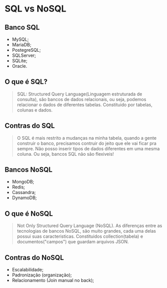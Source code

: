 # SQL vs NoSQL

## Banco SQL

* MySQL;
* MariaDB;
* PostegreSQL;
* SQLServer;
* SQLite;
* Oracle.

## O que é SQL?

> SQL: Structured Query Language(Linguagem estruturada de consulta), são bancos de dados relacionais, ou seja, podemos relacionar o dados de diferentes tabelas. Constituido por tabelas, colunas e dados.

## Contras do SQL

> O SQL é mais restrito a mudanças na minha tabela, quando a gente construir o banco, precisamos contruir do jeito que ele vai ficar pra sempre. Não posso inserir tipos de dados diferentes em uma mesma coluna. Ou seja, bancos SQL não são flexiveis!

## Bancos NoSQL

* MongoDB;
* Redis;
* Cassandra;
* DynamoDB;

## O que é NoSQL

> Not Only Structured Query Language (NoSQL). As diferenças entre as tecnologias de bancos NoSQL, são muito grandes, cada uma delas possui suas caracteristicas. Constituidos collection(tabela) e documentos("campos") que guardam arquivos JSON.

## Contras do NoSQL

* Escalabilidade;
* Padronização (organização);
* Relacionamento (Join manual no back);